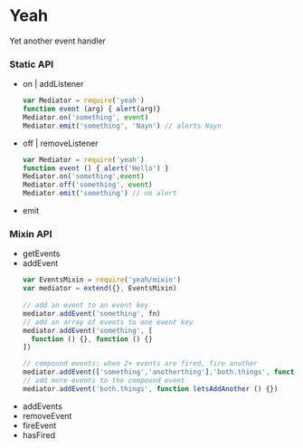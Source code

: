 # Yeah
Yet another event handler

### Static API

- on | addListener
  ```js
  var Mediator = require('yeah')
  function event (arg) { alert(arg)}
  Mediator.on('something', event)
  Mediator.emit('something', 'Nayn') // alerts Nayn
  ```
- off | removeListener
  ```js
  var Mediator = require('yeah')
  function event () { alert('Hello') }
  Mediator.on('something',event)
  Mediator.off('something', event)
  Mediator.emit('something') // no alert
  ```
- emit


### Mixin API

- getEvents
- addEvent
  ```js
  var EventsMixin = require('yeah/mixin')
  var mediator = extend({}, EventsMixin)
 
  // add an event to an event key
  mediator.addEvent('something', fn)
  // add an array of events to one event key
  mediator.addEvent('something', [
    function () {}, function () {}
  ])

  // compound events: when 2+ events are fired, fire another
  mediator.addEvent(['something','anotherthing'],'both.things', function oneThing() {})
  // add more events to the compound event
  mediator.addEvent('both.things', function letsAddAnother () {})
  ```
- addEvents
- removeEvent
- fireEvent
- hasFired

